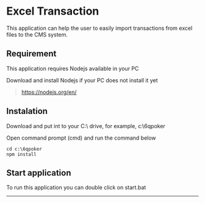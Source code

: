 # Excel Transaction

This application can help the user to easily import transactions from excel files to the CMS system.

## Requirement

This application requires Nodejs available in your PC

Download and install Nodejs if your PC does not install it yet

> https://nodejs.org/en/

## Instalation

Download and put int to your C:\ drive, for example, c:\6qpoker

Open command prompt (cmd) and run the command below

``` 
cd c:\6qpoker
npm install
```

## Start application

To run this application you can double click on start.bat


---

